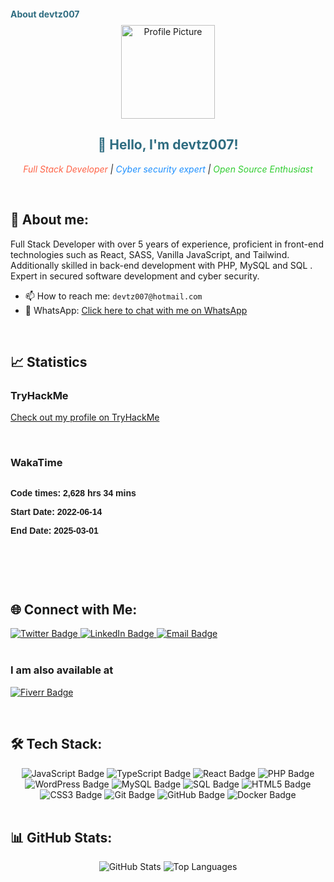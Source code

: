 <h1 style="font-size: 14px; color: #2e6c80;">About devtz007</h1>

<div align="center">
  <img src="https://avatars.githubusercontent.com/u/42093651?v=4" alt="Profile Picture" width="150" />
  <h2 style="color: #2e6c80;">👋 Hello, I'm devtz007!</h2>
  <p>
    <em>
      <span style="color: #ff6347;">Full Stack Developer</span> |
      <span style="color: #1e90ff;">Cyber security expert</span> |
      <span style="color: #32cd32;">Open Source Enthusiast</span>
    </em>
  </p>
</div>

<br/>

## 🌟 **About me:**
<p>Full Stack Developer with over 5 years of experience, proficient in front-end technologies such as React, SASS, Vanilla JavaScript, and Tailwind. Additionally skilled in back-end development with PHP, MySQL and SQL . Expert in secured software development and cyber security.<p/>

- 📫 How to reach me: `devtz007@hotmail.com`
- 📱 WhatsApp: <a href="https://wa.me/01307565052" target="_blank">Click here to chat with me on WhatsApp</a>


<br/>

## 📈 **Statistics**

### TryHackMe
[Check out my profile on TryHackMe](https://tryhackme.com/r/p/devtz007)

<br />

### WakaTime
<!--START_SECTION:wakatime_all_time_since_today-->
<div style="width: 100%;">
  <svg width="100%" height="auto" xmlns="http://www.w3.org/2000/svg">
        <foreignObject width="100%" height="100%">
            <div xmlns="http://www.w3.org/1999/xhtml" style="font-family: Arial, sans-serif; font-size: 14px;">
                <p style="font-weight: bold;">Code times: 2,628 hrs 34 mins</p>
                <p style="font-weight: bold;">Start Date: 2022-06-14</p>
                <p style="font-weight: bold;">End Date: 2025-03-01</p>
            </div>
        </foreignObject>
    </svg>
</div>
<!--END_SECTION:wakatime_all_time_since_today-->

<br/>

## 🌐 **Connect with Me:**

<div>
  <a href="https://twitter.com/devtz007" target="_blank">
    <img src="https://img.shields.io/badge/Twitter-1DA1F2?style=for-the-badge&logo=twitter&logoColor=white" alt="Twitter Badge"/>
  </a>
  <a href="https://linkedin.com/in/devtz007" target="_blank">
    <img src="https://img.shields.io/badge/LinkedIn-0077B5?style=for-the-badge&logo=linkedin&logoColor=white" alt="LinkedIn Badge"/>
  </a>
  <a href="mailto:devtz007@hotmail.com" target="_blank">
    <img src="https://img.shields.io/badge/Email-D14836?style=for-the-badge&logo=gmail&logoColor=white" alt="Email Badge"/>
  </a>
</div>

<br/>

### **I am also available at**  

[![Fiverr Badge](https://img.shields.io/badge/Fiverr-Addison007-green?style=flat&logo=fiverr)](https://www.fiverr.com/addison007)

<br/>

## 🛠 **Tech Stack:**

<div align="center">
  <img src="https://img.shields.io/badge/JavaScript-F7DF1E?style=for-the-badge&logo=javascript&logoColor=black" alt="JavaScript Badge"/>
  <img src="https://img.shields.io/badge/TypeScript-3178C6?style=for-the-badge&logo=typescript&logoColor=white" alt="TypeScript Badge"/>
  <img src="https://img.shields.io/badge/React-61DAFB?style=for-the-badge&logo=react&logoColor=black" alt="React Badge"/>
  <img src="https://img.shields.io/badge/PHP-777BB4?style=for-the-badge&logo=php&logoColor=white" alt="PHP Badge"/>
  <img src="https://img.shields.io/badge/WordPress-21759B?style=for-the-badge&logo=wordpress&logoColor=white" alt="WordPress Badge"/>
  <img src="https://img.shields.io/badge/MySQL-4479A1?style=for-the-badge&logo=mysql&logoColor=white" alt="MySQL Badge"/>
  <img src="https://img.shields.io/badge/SQL-025E8C?style=for-the-badge&logo=sql&logoColor=white" alt="SQL Badge"/>
  <img src="https://img.shields.io/badge/HTML5-E34F26?style=for-the-badge&logo=html5&logoColor=white" alt="HTML5 Badge"/>
  <img src="https://img.shields.io/badge/CSS3-1572B6?style=for-the-badge&logo=css3&logoColor=white" alt="CSS3 Badge"/>
  <img src="https://img.shields.io/badge/Git-F05032?style=for-the-badge&logo=git&logoColor=white" alt="Git Badge"/>
  <img src="https://img.shields.io/badge/GitHub-181717?style=for-the-badge&logo=github&logoColor=white" alt="GitHub Badge"/>
  <img src="https://img.shields.io/badge/Docker-2496ED?style=for-the-badge&logo=docker&logoColor=white" alt="Docker Badge"/>
</div>



<br/>

## 📊 **GitHub Stats:**

<div align="center">
  <img src="https://github-readme-stats.vercel.app/api?username=devtz007&show_icons=true&theme=radical" alt="GitHub Stats"/>
  <img src="https://github-readme-stats.vercel.app/api/top-langs/?username=devtz007&layout=compact&theme=radical" alt="Top Languages"/>
</div>

<br/>
